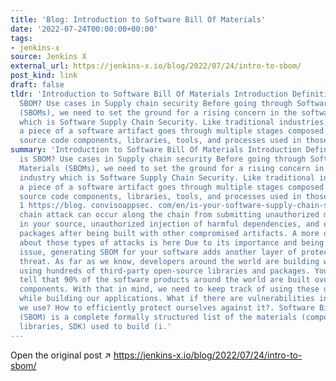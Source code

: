 ```yaml
---
title: 'Blog: Introduction to Software Bill Of Materials'
date: '2022-07-24T00:00:00+00:00'
tags:
- jenkins-x
source: Jenkins X
external_url: https://jenkins-x.io/blog/2022/07/24/intro-to-sbom/
post_kind: link
draft: false
tldr: 'Introduction to Software Bill Of Materials Introduction Definition: What is
  SBOM? Use cases in Supply chain security Before going through Software Bill Of Materials
  (SBOMs), we need to set the ground for a rising concern in the software industry
  which is Software Supply Chain Security. Like traditional industries, deploying
  a piece of a software artifact goes through multiple stages composed of collecting
  source code components, libraries, tools, and processes used in those stages.'
summary: 'Introduction to Software Bill Of Materials Introduction Definition: What
  is SBOM? Use cases in Supply chain security Before going through Software Bill Of
  Materials (SBOMs), we need to set the ground for a rising concern in the software
  industry which is Software Supply Chain Security. Like traditional industries, deploying
  a piece of a software artifact goes through multiple stages composed of collecting
  source code components, libraries, tools, and processes used in those stages. Fig.
  1 https://blog. convisoappsec. com/en/is-your-software-supply-chain-secure/ A supply
  chain attack can occur along the chain from submitting unauthorized malicious code
  in your source, unauthorized injection of harmful dependencies, and even replacing
  packages after being built with other compromised artifacts. A more detailed explanation
  about those types of attacks is here Due to its importance and being a critical
  issue, generating SBOM for your software adds another layer of protection to this
  threat. As far as we know, developers around the world are building web applications
  using hundreds of third-party open-source libraries and packages. You can confidently
  tell that 90% of the software products around the world are built over open-source
  components. With that in mind, we need to keep track of using these dependencies
  while building our applications. What if there are vulnerabilities in the libraries
  we use? How to efficiently protect ourselves against it?. Software Bill Of Materials
  (SBOM) is a complete formally structured list of the materials (components, packages,
  libraries, SDK) used to build (i.'
---
```

Open the original post ↗ https://jenkins-x.io/blog/2022/07/24/intro-to-sbom/
